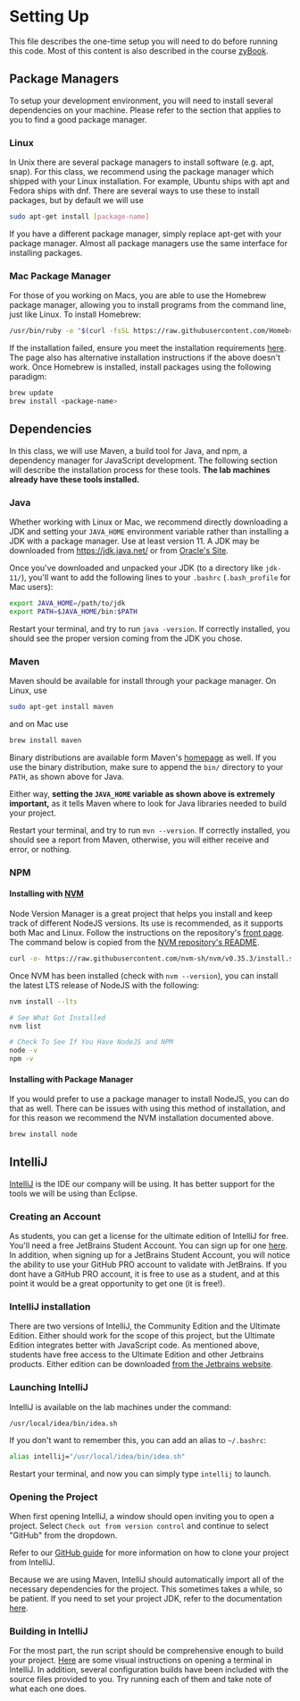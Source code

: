 # Setting Up

This file describes the one-time setup you will need to do before running this code. 
Most of this content is also described in the course [zyBook](https://learn.zybooks.com/zybook/COLOSTATECS314Fall2020/chapter/1/section/8).

## Package Managers

To setup your development environment, you will need to install several dependencies on your machine. Please refer to 
the section that applies to you to find a good package manager.

### Linux

In Unix there are several package managers to install software (e.g. apt, snap). For this class, we recommend using the package 
manager which shipped with your Linux installation. For example, Ubuntu ships with apt and Fedora ships with dnf. 
There are several ways to use these to install packages, but by default we will use

```bash
sudo apt-get install [package-name]
```

If you have a different package manager, simply replace apt-get with your package manager. Almost all package managers use the same interface for installing packages.

### Mac Package Manager

For those of you working on Macs, you are able to use the Homebrew package manager, allowing you to install programs 
from the command line, just like Linux. To install Homebrew:

```bash
/usr/bin/ruby -e "$(curl -fsSL https://raw.githubusercontent.com/Homebrew/install/master/install)"
```

If the installation failed, ensure you meet the installation requirements
[here](https://docs.brew.sh/Installation.html). The page also has alternative installation instructions if the above 
doesn't work. Once Homebrew is installed, install packages using the following paradigm:

```bash
brew update
brew install <package-name>
```

## Dependencies

In this class, we will use Maven, a build tool for Java, and npm, a dependency manager for JavaScript development.
The following section will describe the installation process for these tools. **The lab machines already have these tools installed.**

### Java

Whether working with Linux or Mac, we recommend directly downloading a JDK and setting your `JAVA_HOME` environment 
variable rather than installing a JDK with a package manager. Use at least version 11. A JDK may be downloaded from
https://jdk.java.net/ or from [Oracle's Site](https://www.oracle.com/technetwork/java/javase/downloads/index.html).

Once you've downloaded and unpacked your JDK (to a directory like `jdk-11/`), you'll want to add the following lines to 
your `.bashrc` (`.bash_profile` for Mac users):

```bash
export JAVA_HOME=/path/to/jdk
export PATH=$JAVA_HOME/bin:$PATH
```

Restart your terminal, and try to run `java -version`. If correctly installed, you should see the proper version coming 
from the JDK you chose.

### Maven

Maven should be available for install through your package manager. On Linux, use 

```bash
sudo apt-get install maven
```

and on Mac use

```bash
brew install maven
```

Binary distributions are available form Maven's [homepage](https://maven.apache.org/)
as well. If you use the binary distribution, make sure to append the `bin/`
directory to your `PATH`, as shown above for Java.

Either way, **setting the `JAVA_HOME` variable as shown above is extremely
important,** as it tells Maven where to look for Java libraries needed to build
your project. 

Restart your terminal, and try to run `mvn --version`. If correctly installed, you should see a report from Maven, 
otherwise, you will either receive and error, or nothing.

### NPM

#### Installing with [NVM](https://github.com/creationix/nvm)

Node Version Manager is a great project that helps you install and keep track of different NodeJS versions. Its use is 
recommended, as it supports both Mac and Linux. Follow the instructions on the repository's 
[front page](https://github.com/creationix/nvm). The command below is copied from the [NVM repository's README](https://github.com/creationix/nvm).

```bash
curl -o- https://raw.githubusercontent.com/nvm-sh/nvm/v0.35.3/install.sh | bash
```

Once NVM has been installed (check with `nvm --version`), you can install the latest LTS release of NodeJS with the 
following:

```bash
nvm install --lts

# See What Got Installed
nvm list

# Check To See If You Have NodeJS and NPM
node -v
npm -v
```

#### Installing with Package Manager

If you would prefer to use a package manager to install NodeJS, you can do that as well. There can be issues with using 
this method of installation, and for this reason we recommend the NVM installation documented above.

```bash
brew install node
```

## IntelliJ

[IntelliJ](https://www.jetbrains.com/idea/) is the IDE our company will be using. It has better support for the tools 
we will be using than Eclipse.

### Creating an Account

As students, you can get a license for the ultimate edition of IntelliJ for free. You'll need a free JetBrains Student 
Account. You can sign up for one [here](https://www.jetbrains.com/student/). In addition, when signing up for a 
JetBrains Student Account, you will notice the ability to use your GitHub PRO account to validate with JetBrains. If
you dont have a GitHub PRO account, it is free to use as a student, and at this point it would be a great opportunity to
get one (it is free!).

### IntelliJ installation

There are two versions of IntelliJ, the Community Edition and the Ultimate Edition. Either should work for the scope of 
this project, but the Ultimate Edition integrates better with JavaScript code. As mentioned above, students
have free access to the Ultimate Edition and other Jetbrains products. Either edition can be 
downloaded [from the Jetbrains website](https://www.jetbrains.com/idea/download).

### Launching IntelliJ

IntelliJ is available on the lab machines under the command:

```
/usr/local/idea/bin/idea.sh
```

If you don't want to remember this, you can add an alias to `~/.bashrc`:

```bash
alias intellij="/usr/local/idea/bin/idea.sh"
```

Restart your terminal, and now you can simply type `intellij` to launch.

### Opening the Project

When first opening IntelliJ, a window should open inviting you to open a
project. Select `Check out from version control` and continue to select "GitHub"
from the dropdown.

Refer to our [GitHub guide](https://github.com/csucs314s20/guide/tree/master/guides/git/IntelliJ.md)
for more information on how to clone your project from IntelliJ.

Because we are using Maven, IntelliJ should automatically import all of the
necessary dependencies for the project. This sometimes takes a while, so be
patient. If you need to set your project JDK, refer to the documentation
[here](https://www.jetbrains.com/help/idea/configuring-build-jdk.html).

### Building in IntelliJ

For the most part, the run script should be comprehensive enough to build your
project. [Here](https://www.jetbrains.com/help/idea/working-with-tool-windows.html#tool_window_quick_access)
are some visual instructions on opening a terminal in IntelliJ. In addition, several configuration builds have been 
included with the source files provided to you. Try running each of them and take note of what each one does.
